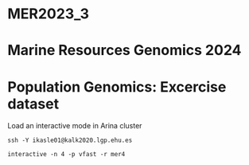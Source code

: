 # MER2023_3

# Marine Resources Genomics 2024


# Population Genomics: Excercise dataset


Load an interactive mode in Arina cluster

```
ssh -Y ikasle01@kalk2020.lgp.ehu.es
```


```
interactive -n 4 -p vfast -r mer4
````
